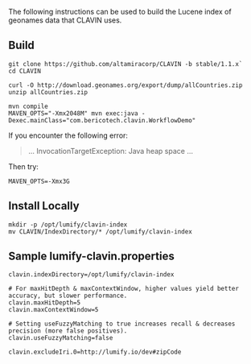 The following instructions can be used to build the Lucene index of geonames data that CLAVIN uses.


## Build

    git clone https://github.com/altamiracorp/CLAVIN -b stable/1.1.x`
    cd CLAVIN

    curl -O http://download.geonames.org/export/dump/allCountries.zip
    unzip allCountries.zip

    mvn compile
    MAVEN_OPTS="-Xmx2048M" mvn exec:java -Dexec.mainClass="com.bericotech.clavin.WorkflowDemo"

If you encounter the following error:

>    ... InvocationTargetException: Java heap space ...

Then try:

    MAVEN_OPTS=-Xmx3G


## Install Locally

    mkdir -p /opt/lumify/clavin-index
    mv CLAVIN/IndexDirectory/* /opt/lumify/clavin-index

Sample lumify-clavin.properties
-------------------------------

```
clavin.indexDirectory=/opt/lumify/clavin-index

# For maxHitDepth & maxContextWindow, higher values yield better accuracy, but slower performance.
clavin.maxHitDepth=5
clavin.maxContextWindow=5

# Setting useFuzzyMatching to true increases recall & decreases precision (more false positives).
clavin.useFuzzyMatching=false

clavin.excludeIri.0=http://lumify.io/dev#zipCode
```
